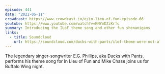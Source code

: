 ```yaml
---
episode: 441
date: "2021-06-11"
crowdcast: https://www.crowdcast.io/e/in-lieu-of-fun-episode-66
youtube: https://www.youtube.com/watch?v=KNYmDZzKrfc
summary: Introducing the ILoF theme song and other fun shenanigans
links:
  - title: Soundcloud
    url: https://soundcloud.com/ducks-with-pants/ilof-theme-were-not-allowed-to-have-fun
---
```

The legendary singer-songwriter E.G. Phillips, aka Ducks with Pants, performs his theme song for In Lieu of Fun and Mike Chase joins us for Buffalo Wing night.
